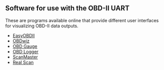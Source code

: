 Software for use with the OBD-II UART
-------------------------------------

These are programs available online that provide different user interfaces for visualizing OBD-II data outputs.

* [EasyOBDII](http://www.easyobdii.com/)
* [OBDwiz](http://www.scantool.net/obdwiz/)
* [OBD Gauge](http://www.qcontinuum.org/obdgauge/)
* [OBD Logger](http://pages.infinit.net/jsenk/obd.htm)
* [ScanMaster](http://www.wgsoft.de/en/download/cat_view/42-obd-iieobd-software.html)
* [Real Scan](http://thecoldfront.com/obd/index.htm)
